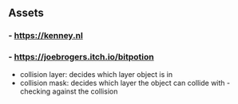 ## Assets 
### - https://kenney.nl
### - https://joebrogers.itch.io/bitpotion
* collision layer: decides which layer object is in
* collision mask: decides which layer the object can collide with - checking against the collision